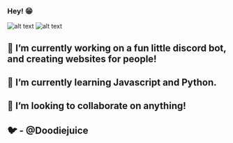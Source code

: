 ### Hey! 😁


![alt text](https://66.media.tumblr.com/tumblr_md9le7KgNF1rawb5do5_250.gifv)
![alt text](https://vignette.wikia.nocookie.net/streetfighter/images/c/ce/Ken-intro6.gif/revision/latest?cb=20130126134939
)



 🔭 I’m currently working on a fun little discord bot, and creating websites for people!
 --
🌱 I’m currently learning Javascript and Python.
--
👯 I’m looking to collaborate on anything!
--
🐦 - @Doodiejuice
--

